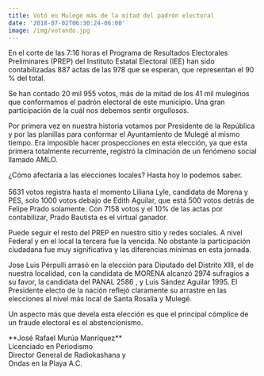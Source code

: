 ```yaml
---
title: Votó en Mulegé más de la mitad del padrón electoral
date: '2018-07-02T06:30:24-06:00'
image: /img/votando.jpg
---
```

En el corte de las 7:16 horas el Programa de Resultados Electorales Preliminares (PREP) del Instituto Estatal Electoral (IEE) han sido contabilizadas 887 actas de las 978 que se esperan, que representan el  90 % del total. 

Se han contado 20 mil 955 votos, más de la mitad de los 41 mil muleginos que conformamos el padrón electoral de este municipio. Una gran participación de la cuál nos debemos sentir orgullosos.

Por primera vez en nuestra historia votamos por Presidente de la República y por las planillas para conformar el Ayuntamiento de Mulegé al mismo tiempo. Era imposible hacer prospecciones en esta elección, ya que esta primera totalmente recurrente, registró la clminación de un fenómeno social llamado AMLO.

¿Cómo afectaría a las elecciones locales? Hasta hoy lo podemos saber. \
\
5631 votos registra hasta el momento Liliana Lyle, candidata de Morena y PES, solo 1000 votos debajo de Edith Aguilar, que está  500 votos detrás de Felipe Prado solamente. Con 7158 votos y el 10% de las actas por contabilizar, Prado Bautista es el virtual ganador.

Puede seguir el resto del PREP en nuestro sitio y redes sociales. A nivel Federal y en el local la tercera fue la vencida. No obstante la participación ciudadana fue muy significativa y las diferencias mínimas en esta jornada.

Jose Luis Pérpulli arrasó en la elección para Diputado del Distrito XIII, el de nuestra localidad, con la candidata de MORENA alcanzó 2974 sufragios a su favor, la candidata del PANAL 2586 , y Luis Sández Aguilar 1995. El Presidente electo de la nación reflejó claramente su arrastre en las elecciones al nivel más local de Santa Rosalía y Mulegé.

Un aspecto más que devela esta elección es que el principal cómplice de un fraude electoral es el abstencionismo. 

\*\*José Rafael Murúa Manríquez\*\* 
\
Licenciado en Periodismo 
\
Director General de Radiokashana y 
\
Ondas en la Playa A.C.
